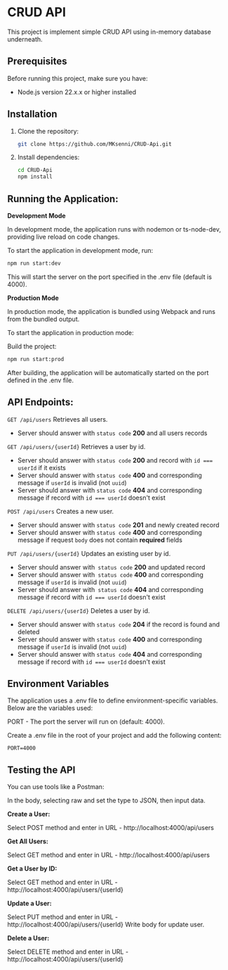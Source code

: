 # CRUD API

This project is implement simple CRUD API using in-memory database underneath.

## Prerequisites

Before running this project, make sure you have:

- Node.js version 22.x.x or higher installed

## Installation

1. Clone the repository:
   ```bash
   git clone https://github.com/MKsenni/CRUD-Api.git
   ```
   
2. Install dependencies:
   ```bash
   cd CRUD-Api
   npm install
   ```

## Running the Application:
   **Development Mode**

   In development mode, the application runs with nodemon or ts-node-dev, providing live reload on code changes.

   To start the application in development mode, run:
   ```bash
   npm run start:dev
   ```
   This will start the server on the port specified in the .env file (default is 4000).

   **Production Mode**

   In production mode, the application is bundled using Webpack and runs from the bundled output.

To start the application in production mode:

Build the project:

```bash
npm run start:prod
```
After building, the application will be automatically started on the port defined in the .env file.

## API Endpoints: 

``` GET /api/users ```
Retrieves all users.

- Server should answer with `status code` **200** and all users records

```GET /api/users/{userId}```
Retrieves a user by id.

- Server should answer with `status code` **200** and record with `id === userId` if it exists
- Server should answer with `status code` **400** and corresponding message if `userId` is invalid (not `uuid`)
- Server should answer with `status code` **404** and corresponding message if record with `id === userId` doesn't exist

```POST /api/users```
Creates a new user.

- Server should answer with `status code` **201** and newly created record
- Server should answer with `status code` **400** and corresponding message if request `body` does not contain **required** fields

```PUT /api/users/{userId}```
Updates an existing user by id.

- Server should answer with` status code` **200** and updated record
- Server should answer with` status code` **400** and corresponding message if `userId` is invalid (not `uuid`)
- Server should answer with` status code` **404** and corresponding message if record with `id === userId` doesn't exist

```DELETE /api/users/{userId}```
Deletes a user by id.

- Server should answer with `status code` **204** if the record is found and deleted
- Server should answer with `status code` **400** and corresponding message if `userId` is invalid (not `uuid`)
- Server should answer with `status code` **404** and corresponding message if record with `id === userId` doesn't exist

## Environment Variables

The application uses a .env file to define environment-specific variables. Below are the variables used:

PORT - The port the server will run on (default: 4000).

Create a .env file in the root of your project and add the following content:

```
PORT=4000
```

## Testing the API
You can use tools like a Postman:

In the body, selecting raw and set the type to JSON, then input data.

**Create a User:**

Select POST method and enter in URL - http://localhost:4000/api/users

**Get All Users:**

Select GET method and enter in URL - http://localhost:4000/api/users

**Get a User by ID:**

Select GET method and enter in URL - http://localhost:4000/api/users/{userId}

**Update a User:**

Select PUT method and enter in URL - http://localhost:4000/api/users/{userId}
Write body for update user.

**Delete a User:**

Select DELETE method and enter in URL - http://localhost:4000/api/users/{userId}